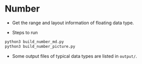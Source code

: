 # Number

+ Get the range and layout information of floating data type.

+ Steps to run

```bash
python3 build_number_md.py
python3 build_number_picture.py
```

+ Some output files of typical data types are listed in `output/`.
